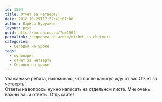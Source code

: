 ```yaml
---
id: 1504
title: Отчет за четверть
date: 2018-10-29T17:52:41+07:00
author: Лариса Бурухина
layout: post
guid: http://buruhina.ru/?p=1504
permalink: /segodnya-na-uroke/otchet-za-chetvert
categories:
  - Сегодня на уроке
tags:
  - кулинария
  - отчет за четверть
  - Сегодня на уроке
---
```

Уважаемые ребята, напоминаю, что после каникул жду от вас'Отчет за четверть'.  
Ответы на вопросы нужно написать на отдельном листе. Мне очень важны ваши ответы. Отдыхайте!  


<div class="ead-preview">
  <div class="ead-document" style="position:relative;padding-top:90%;">
  </div>
</div>